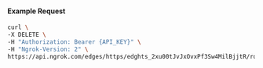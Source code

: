 <!-- Code generated for API Clients. DO NOT EDIT. -->

#### Example Request

```bash
curl \
-X DELETE \
-H "Authorization: Bearer {API_KEY}" \
-H "Ngrok-Version: 2" \
https://api.ngrok.com/edges/https/edghts_2xu00tJvJxOvxPf3Sw4MilBjjtR/routes/edghtsrt_2xu010mVklgy9Zmn2LcR51mQoMy/ip_restriction
```
